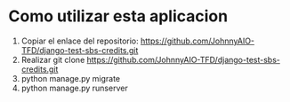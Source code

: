 
# Como utilizar esta aplicacion

1) Copiar el enlace del repositorio: https://github.com/JohnnyAIO-TFD/django-test-sbs-credits.git
2) Realizar git clone https://github.com/JohnnyAIO-TFD/django-test-sbs-credits.git
3) python manage.py migrate
4) python manage.py runserver
